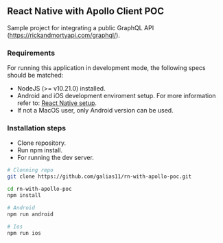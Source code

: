 ## React Native with Apollo Client POC

Sample project for integrating a public GraphQL API (https://rickandmortyapi.com/graphql/).

### Requirements

For running this application in development mode, the following specs should be matched:
- NodeJS (>= v10.21.0) installed.
- Android and iOS development enviroment setup. For more information refer to: [React Native setup](https://reactnative.dev/docs/environment-setup).
- If not a MacOS user, only Android version can be used.

### Installation steps
- Clone repository.
- Run npm install.
- For running the dev server.

```bash
# Clonning repo
git clone https://github.com/galias11/rn-with-apollo-poc.git

cd rn-with-apollo-poc
npm install

# Android
npm run android

# Ios
npm run ios
```
